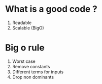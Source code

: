 # What is a good code ?
1. Readable 
2. Scalable (BigO)

# Big o rule

1. Worst case
2. Remove constants
3. Different terms for inputs
4. Drop non dominants